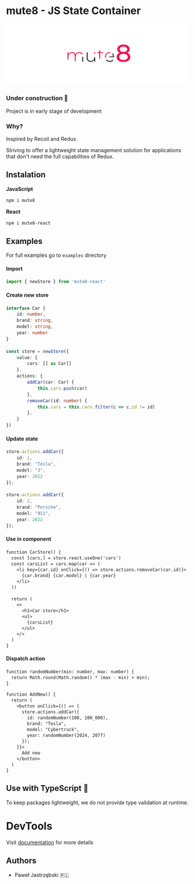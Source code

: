 
# mute8 - JS State Container
![mute8](documentation/mut8.svg)

### Under construction 🚧
Project is in early stage of development

### Why?
Inspired by Recoil and Redux.

Striving to offer a lightweight state management solution for applications that don't need the full capabilities of Redux.

## Instalation
**JavaScript**
```sh
npm i mute8
```
**React**
```sh
npm i mute8-react
```

## Examples
For full examples go to `examples` directory

#### Import
```ts
import { newStore } from 'mute8-react'
```

#### Create new store
```ts
interface Car {
    id: number,
    brand: string,
    model: string,
    year: number
}

const store = newStore({
    value: {
        cars: [] as Car[]
    },
    actions: {
        addCar(car: Car) {
            this.cars.push(car)
        },
        removeCar(id: number) {
            this.cars = this.cars.filter(c => c.id != id)
        },
    }
})
```

#### Update state
```ts
store.actions.addCar({
    id: 1,
    brand: "Tesla",
    model: "3",
    year: 2022
});

store.actions.addCar({
    id: 2,
    brand: "Porsche",
    model: "911",
    year: 2022
});
```
#### Use in component

```tsx 
function CarStore() {
  const [cars,] = store.react.useOne('cars')
  const carsList = cars.map(car => (
    <li key={car.id} onClick={() => store.actions.removeCar(car.id)}>
      {car.brand} {car.model} | {car.year}
    </li>
  ))

  return (
    <>
      <h1>Car store</h1>
      <ul>
        {carsList}
      </ul>
    </>
  )
}
```
#### Dispatch action
```tsx
function randomNumber(min: number, max: number) {
  return Math.round(Math.random() * (max - min) + min);
}
```
```tsx
function AddNew() {
  return (
    <button onClick={() => {
      store.actions.addCar({
        id: randomNumber(100, 100_000),
        brand: "Tesla",
        model: "Cybertruck",
        year: randomNumber(2024, 2077)
      });
    }}>
      Add new
    </button>
  )
}
```

## Use with TypeScript 💙
To keep packages lightweight, we do not provide type validation at runtime.


# DevTools
Visit [documentation](https://paweljastrzebski.github.io/mute8) for more details

## Authors
- Paweł Jastrzębski 🇵🇱